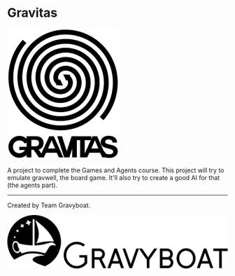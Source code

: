 # Gravitas

![Game of gravitas](res/img/gravitas_logo.png "Gravitas")

A project to complete the Games and Agents course.
This project will try to emulate gravwell, the board game.
It'll also try to create a good AI for that (the agents part).

---

Created by Team Gravyboat.

![Team gravyboat](res/img/gravyboat_logo_text.png "Maybe we should call ourself a crew?")

